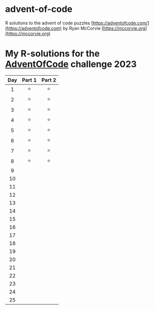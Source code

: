 # advent-of-code

R solutions to the advent of code puzzles [https://adventofcode.com/](https://adventofcode.com) by Ryan McCorvie [https://mccorvie.org](https://mccorvie.org)


# My **R**-solutions for the [AdventOfCode](https://adventofcode.com/) challenge 2023

| Day | Part 1 | Part 2 |
|:---:|:--------:|:--------:|
|  1  |   ⭐     |     ⭐   |
|  2  |   ⭐     |     ⭐   |
|  3  |   ⭐     |     ⭐   |
|  4  |   ⭐     |     ⭐   |
|  5  |   ⭐     |     ⭐   |
|  6  |   ⭐     |     ⭐   |
|  7  |   ⭐     |     ⭐   |
|  8  |   ⭐     |     ⭐   |
|  9  |        |        |  
| 10  |        |        |  
| 11  |        |        |  
| 12  |        |        |  
| 13  |        |        |  
| 14  |        |        |  
| 15  |        |        |  
| 16  |        |        |  
| 17  |        |        |  
| 18  |        |        |  
| 19  |        |        |  
| 20  |        |        |  
| 21  |        |        |  
| 22  |        |        |  
| 23  |        |        |  
| 24  |        |        |  
| 25  |        |        |  
